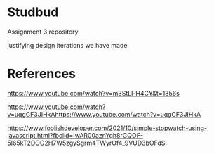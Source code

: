 # Studbud
Assignment 3 repository

justifying design
iterations we have made




# References
https://www.youtube.com/watch?v=m3StLl-H4CY&t=1356s

https://www.youtube.com/watch?v=uqgCF3JIHkAhttps://www.youtube.com/watch?v=uqgCF3JIHkA

https://www.foolishdeveloper.com/2021/10/simple-stopwatch-using-javascript.html?fbclid=IwAR00aznYgh8rGQOF-5I65kT2DOG2H7W5zgySgrm4TWyrOf4_9VUD3bOFdSI

